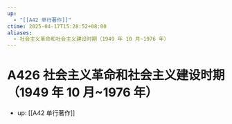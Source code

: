 ```yaml
---
up:
  - "[[A42 单行著作]]"
ctime: 2025-04-17T15:28:52+08:00
aliases:
  - 社会主义革命和社会主义建设时期（1949 年 10 月~1976 年）
---
```


# A426 社会主义革命和社会主义建设时期（1949 年 10 月~1976 年）

- up: [[A42 单行著作]]
